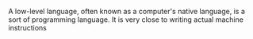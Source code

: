 A low-level language, often known as a computer's native language, is a sort of programming language. It is very close to writing actual machine instructions
